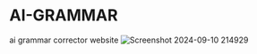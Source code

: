 # AI-GRAMMAR
ai grammar corrector website
![Screenshot 2024-09-10 214929](https://github.com/user-attachments/assets/3421e386-f9b6-41aa-8cec-bf4f75450a12)
